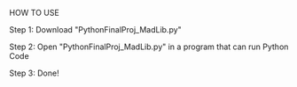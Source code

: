 HOW TO USE

Step 1: Download "PythonFinalProj_MadLib.py"

Step 2: Open "PythonFinalProj_MadLib.py" in a program that can run Python Code

Step 3: Done!
